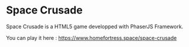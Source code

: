 Space Crusade
=========

Space Crusade is a HTML5 game developped with PhaserJS Framework.

You can play it here : https://www.homefortress.space/space-crusade
